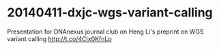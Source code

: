 20140411-dxjc-wgs-variant-calling
=================================

Presentation for DNAnexus journal club on Heng Li's preprint on WGS variant calling http://t.co/4CIx0KfnLp
